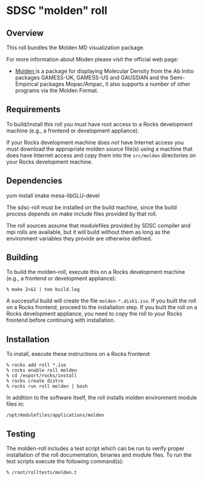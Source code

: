 # SDSC "molden" roll

## Overview

This roll bundles the Molden MD visualization package.

For more information about Moden please visit the official web page:

- <a href="http://www.cmbi.ru.nl/molden/" target="_blank">Molden </a> is a
package for displaying Molecular Density from the Ab Initio packages GAMESS-UK,
GAMESS-US and GAUSSIAN and the Semi-Empirical packages Mopac/Ampac, it also
supports a number of other programs via the Molden Format.


## Requirements

To build/install this roll you must have root access to a Rocks development
machine (e.g., a frontend or development appliance).

If your Rocks development machine does *not* have Internet access you must
download the appropriate molden source file(s) using a machine that does
have Internet access and copy them into the `src/molden` directories on your
Rocks development machine.


## Dependencies

yum install imake mesa-libGLU-devel

The sdsc-roll must be installed on the build machine, since the build process
depends on make include files provided by that roll.

The roll sources assume that modulefiles provided by SDSC compiler and mpi
rolls are available, but it will build without them as long as the environment
variables they provide are otherwise defined.


## Building

To build the molden-roll, execute this on a Rocks development
machine (e.g., a frontend or development appliance):

```shell
% make 2>&1 | tee build.log
```

A successful build will create the file `molden-*.disk1.iso`.  If you built the
roll on a Rocks frontend, proceed to the installation step. If you built the
roll on a Rocks development appliance, you need to copy the roll to your Rocks
frontend before continuing with installation.


## Installation

To install, execute these instructions on a Rocks frontend:

```shell
% rocks add roll *.iso
% rocks enable roll molden
% cd /export/rocks/install
% rocks create distro
% rocks run roll molden | bash
```

In addition to the software itself, the roll installs molden environment
module files in:

```shell
/opt/modulefiles/applications/molden
```


## Testing

The molden-roll includes a test script which can be run to verify proper
installation of the roll documentation, binaries and module files. To
run the test scripts execute the following command(s):

```shell
% /root/rolltests/molden.t 
```
